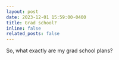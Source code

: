 ```yaml
---
layout: post
date: 2023-12-01 15:59:00-0400
title: Grad school?
inline: false
related_posts: false
---
```


So, what exactly are my grad school plans?
